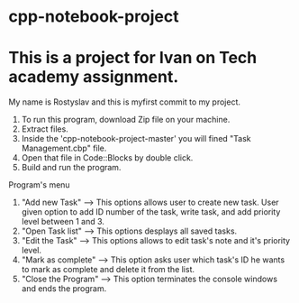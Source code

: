 # cpp-notebook-project
This is a project for Ivan on Tech academy assignment. 
==========
My name is Rostyslav and this is myfirst commit to my project. 

1. To run this program, download Zip file on your machine. 
2. Extract files. 
3. Inside the 'cpp-notebook-project-master' you will fined "Task Management.cbp" file. 
4. Open that file in Code::Blocks by double click. 
5. Build and run the program.

  Program's menu
 
1. "Add new Task"  --> This options allows user to create new task. User given option to add ID number of the task, write task, and add priority level between 1 and 3. 
2. "Open Task list" --> This options desplays all saved tasks. 
3. "Edit the Task" --> This options allows to edit task's note and it's priority level. 
4. "Mark as complete" --> This option asks user which task's ID he wants to mark as complete and delete it from the list. 
5. "Close the Program" --> This option terminates the console windows and ends the program. 
